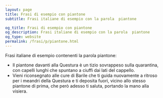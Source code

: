 ```yaml
---
layout: page
title: Frasi di esempio con piantone 
subtitle: Frasi italiane di esempio con la parola  piantone

og_title: Frasi di esempio con piantone 
og_description: Frasi italiane di esempio con la parola  piantone
og_type: website
permalink: /frasi/p/piantone.html
---
```


Frasi italiane di esempio contenenti la parola piantone:


- Il piantone davanti alla Questura è un tizio sovrappeso sulla quarantina, con capelli lunghi che spuntano a ciuffi dai lati del cappello.
- Vieni riconsegnato alle cure di Barile che ti guida nuovamente a ritroso per i meandri della Questura e ti deposita fuori, vicino allo stesso piantone di prima, che però adesso ti saluta, portando la mano alla visiera.
